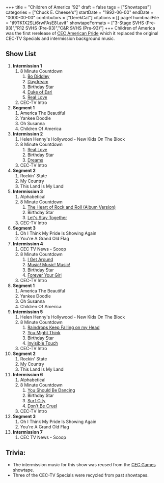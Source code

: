 +++
title = "Children of America '92"
draft = false
tags = ["Showtapes"]
categories = ["Chuck E. Cheese's"]
startDate = "1992-06-00"
endDate = "0000-00-00"
contributors = ["DerekCat"]
citations = []
pageThumbnailFile = "tl9TK1X2SLt6rwFAsE8I.avif"
showtapeFormats = ["3-Stage SVHS (Pre-93)","R12 SVHS (Pre-93)","C&R SVHS (Pre-93)"]
+++
Children of America was the first rerelease of [CEC American Pride](https://decodedocdigitize.miraheze.org/wiki/CEC_American_Pride) which it replaced the original CEC-TV Specials and intermission background music.

## Show List

1.  **Intermission 1**
    1.  8 Minute Countdown
        1.  [Bo Diddley](https://en.wikipedia.org/wiki/Bo_Diddley_(Bo_Diddley_song))
        2.  [Daydream](https://en.wikipedia.org/wiki/Daydream_(The_Lovin%27_Spoonful_song))
        3.  Birthday Star
        4.  [Duke of Earl](https://en.wikipedia.org/wiki/Duke_of_Earl)
        5.  [Real Love](https://en.wikipedia.org/wiki/Real_Love_(Jody_Watley_song))
    2.  CEC-TV Intro
2.  **Segment 1**
    1.  America The Beautiful
    2.  Yankee Doodle
    3.  Oh Susanna
    4.  Children Of America
3.  **Intermission 2**
    1.  Helen Henny's Hollywood - New Kids On The Block
    2.  8 Minute Countdown
        1.  [Real Love](https://en.wikipedia.org/wiki/Real_Love_(Jody_Watley_song))
        2.  Birthday Star
        3.  [Dreams](https://en.wikipedia.org/wiki/Dreams_(Fleetwood_Mac_song))
    3.  CEC-TV Intro
4.  **Segment 2**
    1.  Rockin' State
    2.  My Country
    3.  This Land Is My Land
5.  **Intermission 3**
    1.  Alphabetical
    2.  8 Minute Countdown
        1.  [The Heart of Rock and Roll (Album Version)](https://en.wikipedia.org/wiki/The_Heart_of_Rock_%26_Roll)
        2.  Birthday Star
        3.  [Let's Stay Together](https://en.wikipedia.org/wiki/Let%27s_Stay_Together_(Al_Green_album))
    3.  CEC-TV Intro
6.  **Segment 3**
    1.  Oh I Think My Pride Is Showing Again
    2.  You're A Grand Old Flag
7.  **Intermission 4**
    1.  CEC TV News - Scoop
    2.  8 Minute Countdown
        1.  [I Get Around](https://en.wikipedia.org/wiki/I_Get_Around)
        2.  [Music! Music! Music!](https://en.wikipedia.org/wiki/Music!_Music!_Music!)
        3.  Birthday Star
        4.  [Forever Your Girl](https://en.wikipedia.org/wiki/Forever_Your_Girl)
    3.  CEC-TV Intro
8.  **Segment 1**
    1.  America The Beautiful
    2.  Yankee Doodle
    3.  Oh Susanna
    4.  Children Of America
9.  **Intermission 5**
    1.  Helen Henny's Hollywood - New Kids On The Block
    2.  8 Minute Countdown
        1.  [Raindrops Keep Falling on my Head](https://en.wikipedia.org/wiki/Raindrops_Keep_Fallin%27_on_My_Head)
        2.  [You Might Think](https://en.wikipedia.org/wiki/You_Might_Think)
        3.  Birthday Star
        4.  [Invisible Touch](https://en.wikipedia.org/wiki/Invisible_Touch)
    3.  CEC-TV Intro
10. **Segment 2**
    1.  Rockin' State
    2.  My Country
    3.  This Land Is My Land
11. **Intermission 6**
    1.  Alphabetical
    2.  8 Minute Countdown
        1.  [You Should Be Dancing](https://en.wikipedia.org/wiki/You_Should_Be_Dancing)
        2.  Birthday Star
        3.  [Surf City](https://en.wikipedia.org/wiki/Surf_City_(song))
        4.  [Don't Be Cruel](https://en.wikipedia.org/wiki/Don%27t_Be_Cruel)
    3.  CEC-TV Intro
12. **Segment 3**
    1.  Oh I Think My Pride Is Showing Again
    2.  You're A Grand Old Flag
13. **Intermission 7**
    1.  CEC TV News - Scoop

## Trivia:

- The intermission music for this show was reused from the [CEC Games](https://decodedocdigitize.miraheze.org/wiki/CEC_Games) showtape.
- Three of the CEC-TV Specials were recycled from past showtapes.
